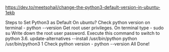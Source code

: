 https://dev.to/meetsohail/change-the-python3-default-version-in-ubuntu-1ekb


Steps to Set Python3 as Default On ubuntu?
Check python version on terminal - python --version
Get root user privileges. On terminal type - sudo su
Write down the root user password.
Execute this command to switch to python 3.6. update-alternatives --install /usr/bin/python python /usr/bin/python3 1
Check python version - python --version
All Done!